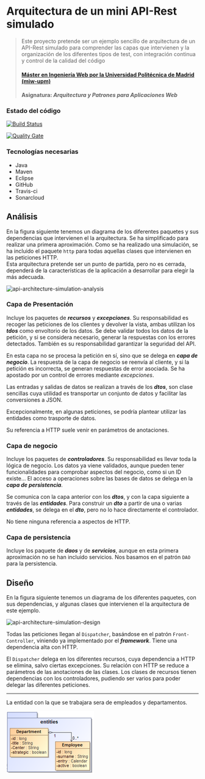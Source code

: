# Arquitectura de un mini API-Rest simulado
> Este proyecto pretende ser un ejemplo sencillo de arquitectura de un API-Rest simulado para comprender las capas que intervienen y la organización de los diferentes tipos de test, con integración continua y control de la calidad del código
> #### [Máster en Ingeniería Web por la Universidad Politécnica de Madrid (miw-upm)](http://miw.etsisi.upm.es)
> #### Asignatura: *Arquitectura y Patrones para Aplicaciones Web*

### Estado del código

[![Build Status](https://travis-ci.org/rploaiza/APAW-ECP2-RoberthLoaiza.svg?branch=master)](https://travis-ci.org/rploaiza/APAW-ECP2-RoberthLoaiza)

[![Quality Gate](https://sonarcloud.io/api/badges/gate?key=es.upm.miw:APAW-ECP2-RoberthLoaiza)](https://sonarcloud.io/dashboard/index/es.upm.miw:APAW-ECP2-RoberthLoaiza)

### Tecnologías necesarias
* Java
* Maven
* Eclipse
* GitHub
* Travis-ci
* Sonarcloud

## Análisis
En la figura siguiente tenemos un diagrama de los diferentes paquetes y sus dependencias que intervienen el la arquitectura. Se ha simplificado para realizar una primera aproximación. Como se ha realizado una simulación, se ha incluido el paquete `http` para todas aquellas clases que intervienen en las peticiones HTTP.  
Esta arquitectura pretende ser un punto de partida, pero no es cerrada, dependerá de la características de la aplicación a desarrollar para elegir la más adecuada.

![api-architecture-simulation-analysis](https://github.com/miw-upm/APAW-api-themes/blob/develop/docs/api-architecture-simulation-analysis.png)
### Capa de Presentación
 Incluye los paquetes de **_recursos_** y _**excepciones**_. Su responsabilidad es recoger las peticiones de los clientes y devolver la vista, ambas utilizan los _**tdos**_ como envoltorio de los datos. Se debe validar todos los datos de la petición, y si se considera necesario, generar la respuestas con los errores detectados. También es su responsabilidad garantizar la seguridad del API.

En esta capa no se procesa la petición en sí, sino que se delega en _**capa de negocio**_. La respuesta de la capa de negocio se reenvía al cliente, y si la petición es incorrecta, se generan respuestas de error asociada. Se ha apostado por un control de errores mediante _excepciones_.

Las entradas y salidas de datos se realizan a través de los **_dtos_**, son clase sencillas cuya utilidad es transportar un conjunto de datos y facilitar las conversiones a JSON.

Excepcionalmente, en algunas peticiones, se podría plantear utilizar las entidades como trasporte de datos.

Su referencia a HTTP suele venir en parámetros de anotaciones.

### Capa de negocio
Incluye los paquetes de **_controladores_**. Su responsabilidad es llevar toda la lógica de negocio. Los datos ya viene validados, aunque pueden tener funcionalidades para comprobar aspectos del negocio, como si un ID existe... El acceso a operaciones sobre las bases de datos se delega en la **_capa de persistencia_**.

Se comunica con la capa anterior con los _**dtos**_, y con la capa siguiente a través de las _**entidades**_. Para construir un **_dto_** a partir de una o varias _**entidades**_, se delega en el **_dto_**, pero no lo hace directamente el controlador.

No tiene ninguna referencia a aspectos de HTTP.

### Capa de persistencia
Incluye los paquete de _**daos**_ y de _**servicios**_, aunque en esta primera aproximación no se han incluido servicios. Nos basamos en el patrón `DAO` para la persistencia.

## Diseño
En la figura siguiente tenemos un diagrama de los diferentes paquetes, con sus dependencias, y algunas clases que intervienen el la arquitectura de este ejemplo.

![api-architecture-simulation-design](https://github.com/miw-upm/APAW-api-themes/blob/develop/docs/api-architecture-simulation-design.png)

Todas las peticiones llegan al `Dispatcher`, basándose en el patrón `Front-Controller`, viniendo ya implementado por el _**framework**_. Tiene una dependencia alta con HTTP.

El `Dispatcher` delega en los diferentes recursos, cuya dependencia a HTTP se elimina, salvo ciertas excepciones. Su relación con HTTP se reduce a parámetros de las anotaciones de las clases. Los clases de recursos tienen dependencias con los controladores, pudiendo ser varios para poder delegar las diferentes peticiones.

*** 

La entidad con la que se trabajara sera de empleados y departamentos.

![entidad](https://github.com/rploaiza/APAW-ECP2-RoberthLoaiza/blob/master/docs/ECP-departament-employee.png)
